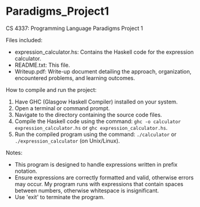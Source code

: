 # Paradigms_Project1
CS 4337: Programming Language Paradigms Project 1

Files included:
- expression_calculator.hs: Contains the Haskell code for the expression calculator.
- README.txt: This file.
- Writeup.pdf: Write-up document detailing the approach, organization, encountered problems, and learning outcomes.

How to compile and run the project:
1. Have GHC (Glasgow Haskell Compiler) installed on your system.
2. Open a terminal or command prompt.
3. Navigate to the directory containing the source code files.
4. Compile the Haskell code using the command: `ghc -o calculator expression_calculator.hs` or `ghc expression_calculator.hs`.
5. Run the compiled program using the command: `./calculator` or `./expression_calculator` (on Unix/Linux).

Notes:
- This program is designed to handle expressions written in prefix notation.
- Ensure expressions are correctly formatted and valid, otherwise errors may occur. My program runs with expressions that contain spaces between numbers, otherwise whitespace is insignificant.
- Use 'exit' to terminate the program.


